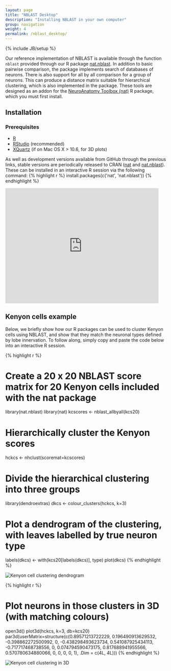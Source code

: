 ```yaml
---
layout: page
title: "NBLAST Desktop"
description: "Installing NBLAST in your own computer"
group: navigation
weight: 4
permalink: /nblast_desktop/
---
```

{% include JB/setup %}

Our reference implementation of NBLAST is available through the function ``nblast`` provided through our R package [nat.nblast](https://github.com/jefferislab/nat.nblast).
In addition to basic pairwise comparison, the package implements search of databases of neurons.
There is also support for all by all comparison for a group of neurons.
This can produce a distance matrix suitable for hierarchical clustering, which is also implemented in the package.
These tools are designed as an addon for the [NeuroAnatomy Toolbox (nat)](https://github.com/jefferis/nat) R package, which you must first install.


## Installation

### Prerequisites

* [R](http://r-project.org)
* [RStudio](http://www.rstudio.com) (recommended)
* [XQuartz](http://xquartz.macosforge.org/landing/) (if on Mac OS X > 10.6, for 3D plots)

As well as development versions available from GitHub through the previous links, stable versions are periodically released to CRAN ([nat](http://cran.r-project.org/web/packages/nat/index.html) and [nat.nblast](http://cran.r-project.org/web/packages/nat.nblast/index.html)).
These can be installed in an interactive R session via the following command:
{% highlight r %}
install.packages(c('nat', 'nat.nblast'))
{% endhighlight %}

<iframe width="480" height="360" src="https://www.youtube.com/embed/C9arQ0Sws7k?rel=0" frameborder="0" allowfullscreen></iframe>


## Kenyon cells example
Below, we briefly show how our R packages can be used to cluster Kenyon cells using NBLAST, and show that they match the neuronal types defined by lobe innervation.
To follow along, simply copy and paste the code below into an interactive R session.


{% highlight r %}
# Create a 20 x 20 NBLAST score matrix for 20 Kenyon cells included with the nat package
library(nat.nblast)
library(nat)
kcscores <- nblast_allbyall(kcs20)

# Hierarchically cluster the Kenyon scores
hckcs <- nhclust(scoremat=kcscores)

# Divide the hierarchical clustering into three groups
library(dendroextras)
dkcs <- colour_clusters(hckcs, k=3)

# Plot a dendrogram of the clustering, with leaves labelled by true neuron type
labels(dkcs) <- with(kcs20[labels(dkcs)], type)
plot(dkcs)
{% endhighlight %}

![Kenyon cell clustering dendrogram](../images/kc_clustering_dendrogram.png)

{% highlight r %}
# Plot neurons in those clusters in 3D (with matching colours)
open3d()
plot3d(hckcs, k=3, db=kcs20)
par3d(userMatrix=structure(c(0.89571213722229, 0.196490913629532, -0.398862272500992, 0, -0.438298493623734, 0.541087925434113, -0.717717468738556, 0, 0.074794590473175, 0.817688941955566, 0.570780634880066, 0, 0, 0, 0, 1), .Dim = c(4L, 4L)))
{% endhighlight %}

![Kenyon cell clustering in 3D](../images/kc_clustering_3d.png)
